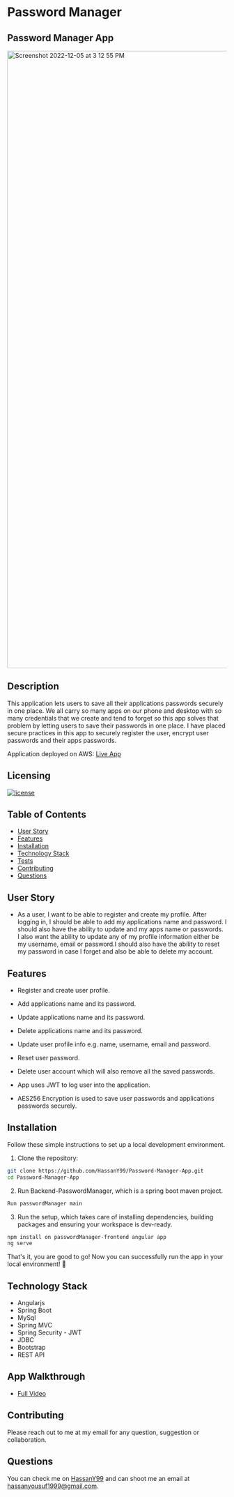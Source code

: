 # Password Manager 

## Password Manager App

<img width="1416" alt="Screenshot 2022-12-05 at 3 12 55 PM" src="https://user-images.githubusercontent.com/86437158/205733922-665b0539-a0d0-4b4e-8986-a37b876abf11.png">

  ## Description

  This application lets users to save all their applications passwords securely in one place. We all carry so many apps on our phone and desktop with so many credentials that we create and tend to forget so this app solves that problem by letting users to save their passwords in one place. I have placed secure practices in this app to securely register the user, encrypt user passwords and their apps passwords.
  
  Application deployed on AWS: [Live App](http://ngpasswordmanager.s3-website.us-east-2.amazonaws.com/)

  ## Licensing

  [![license](https://img.shields.io/badge/license-MIT-blue)](https://shields.io)

  ## Table of Contents
  - [User Story](#user-story)
  - [Features](#features)
  - [Installation](#installation)
  - [Technology Stack](#technology-stack)
  - [Tests](#tests)
  - [Contributing](#contributing)
  - [Questions](#questions)

  ## User Story

* As a user, I want to be able to register and create my profile. After logging in, I should be able to add my applications name and password. I should also have the ability to update and my apps name or passwords. I also want the ability to update any of my profile information either be my username, email or password.I should also have the ability to reset my password in case I forget and also be able to delete my account.

## Features

  * Register and create user profile.

  * Add applications name and its password.

  * Update applications name and its password.

  * Delete applications name and its password.

  * Update user profile info e.g. name, username, email and password.
  
  * Reset user password.
  
  * Delete user account which will also remove all the saved passwords.

  * App uses JWT to log user into the application.

  * AES256 Encryption is used to save user passwords and applications passwords securely.

  ## Installation

  Follow these simple instructions to set up a local development environment.

1. Clone the repository:

  ```bash
  git clone https://github.com/HassanY99/Password-Manager-App.git
  cd Password-Manager-App
  ```
2. Run Backend-PasswordManager, which is a spring boot maven project.

  ```bash
  Run passwordManager main
  ```
  
3. Run the setup, which takes care of installing dependencies, building packages and ensuring your workspace is dev-ready.

  ```bash
  npm install on passwordManager-frontend angular app
  ng serve
  ```

That's it, you are good to go! Now you can successfully run the app in your local environment! 👾

 ## Technology Stack

  - Angularjs
  - Spring Boot
  - MySql
  - Spring MVC
  - Spring Security - JWT
  - JDBC
  - Bootstrap
  - REST API
  
  ## App Walkthrough

  - [Full Video](https://drive.google.com/file/d/1VUcnCwJBgmhgGhCLFrUEcOio1Hj0dna8/view)
  

  ## Contributing

  Please reach out to me at my email for any question, suggestion or collaboration.

  ## Questions

  You can check me on [HassanY99](https://github.com/HassanY99) and can shoot me an email at hassanyousuf1999@gmail.com.
